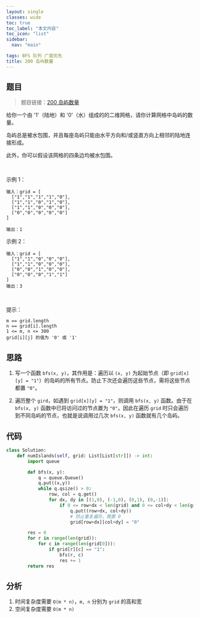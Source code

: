```yaml
---
layout: single
classes: wide
toc: true
toc_label: "本文内容"
toc_icon: "list"
sidebar:
  nav: "main"

tags: BFS 队列 广度优先
title: 200 岛屿数量
---
```


## 题目

> 题目链接：[200 岛屿数量](https://leetcode-cn.com/problems/number-of-islands/)

给你一个由 '1'（陆地）和 '0'（水）组成的的二维网格，请你计算网格中岛屿的数量。

岛屿总是被水包围，并且每座岛屿只能由水平方向和/或竖直方向上相邻的陆地连接形成。

此外，你可以假设该网格的四条边均被水包围。

 

示例 1：

    输入：grid = [
      ["1","1","1","1","0"],
      ["1","1","0","1","0"],
      ["1","1","0","0","0"],
      ["0","0","0","0","0"]
    ]

    输出：1

示例 2：

    输入：grid = [
      ["1","1","0","0","0"],
      ["1","1","0","0","0"],
      ["0","0","1","0","0"],
      ["0","0","0","1","1"]
    ]
    输出：3
 

提示：

    m == grid.length
    n == grid[i].length
    1 <= m, n <= 300
    grid[i][j] 的值为 '0' 或 '1'



## 思路 

1. 写一个函数 `bfs(x, y)`，其作用是：遍历以 `(x, y)` 为起始节点（即 `grid[x][y] = "1"`）的岛屿的所有节点。防止下次还会遍历这些节点，需将这些节点都置 `"0"`。

2. 遍历整个 `gird`，如遇到 `grid[x][y] = "1"`，则调用 `bfs(x, y)` 函数。由于在 `bfs(x, y)` 函数中已将访问过的节点置为 `"0"`，因此在遍历 `grid` 时只会遍历到不同岛屿的节点，也就是说调用过几次 `bfs(x, y)` 函数就有几个岛屿。

## 代码 

```python
class Solution:
    def numIslands(self, grid: List[List[str]]) -> int:
        import queue

        def bfs(x, y):
            q = queue.Queue()
            q.put((x,y))
            while q.qsize() > 0:
                row, col = q.get()
                for dx, dy in [(1,0), (-1,0), (0,1), (0,-1)]:
                    if 0 <= row+dx < len(grid) and 0 <= col+dy < len(grid[0]) and grid[row+dx][col+dy] == "1":
                        q.put((row+dx, col+dy))
                        # 防止重复遍历，需置 0
                        grid[row+dx][col+dy] = "0"

        res = 0
        for r in range(len(grid)):
            for c in range(len(grid[0])):
                if grid[r][c] == "1":
                    bfs(r, c)
                    res += 1
        return res
```

## 分析 

1. 时间复杂度需要 `O(m * n)`，`m, n` 分别为 `grid` 的高和宽
2. 空间复杂度需要 `O(m * n)`